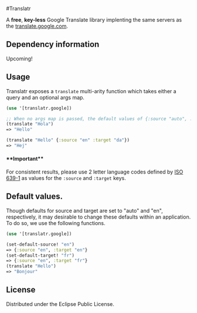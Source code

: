 #Translatr


A __free__, __key-less__ Google Translate library implenting the same servers as the [translate.google.com](https://translate.google.com/).

## Dependency information

Upcoming!

## Usage

Translatr exposes a `translate` multi-arity function which takes either a query and an optional args map.

``` clojure
(use '[translatr.google])

;; When no args map is passed, the default values of {:source "auto", :target "en"} are used.
(translate "Hola")
=> "Hello"

(translate "Hello" {:source "en" :target "da"})
=> "Hej"
```
#### \*\*Important\*\*

For consistent results, please use 2 letter language codes defined by [ISO 639-1](https://en.wikipedia.org/wiki/List_of_ISO_639-1_codes) as values for the `:source` and `:target` keys.


## Default values.

Though defaults for source and target are set to "auto" and "en", respectively, it may desirable to change these defaults within an application. To do so, we use the following functions.

``` clojure
(use '[translatr.google])

(set-default-source! "en")
=> {:source "en", :target "en"}
(set-default-target! "fr")
=> {:source "en", :target "fr"}
(translate "Hello")
=> "Bonjour"
```

## License

Distributed under the Eclipse Public License.

